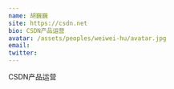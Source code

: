 ```yaml
---
name: 胡巍巍
site: https://csdn.net
bio: CSDN产品运营
avatar: /assets/peoples/weiwei-hu/avatar.jpg
email: 
twitter: 
---
```

CSDN产品运营
